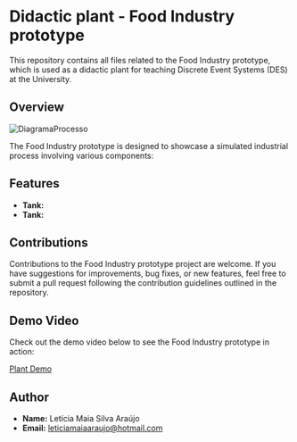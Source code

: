 # Didactic plant - Food Industry prototype

This repository contains all files related to the Food Industry prototype, which is used as a didactic plant for teaching Discrete Event Systems (DES) at the University.

## Overview

![DiagramaProcesso](https://github.com/user-attachments/assets/c0f4e49f-f655-417e-a9c4-25ce678d64ac)

The Food Industry prototype is designed to showcase a simulated industrial process involving various components:

## Features
- **Tank:** 
- **Tank:**

## Contributions
Contributions to the Food Industry prototype project are welcome. If you have suggestions for improvements, bug fixes, or new features, feel free to submit a pull request following the contribution guidelines outlined in the repository.

## Demo Video
Check out the demo video below to see the Food Industry prototype in action:

[Plant Demo](https://www.youtube.com/watch?v=4ZmwFEM_V7I)

## Author
- **Name:** Letícia Maia Silva Araújo
- **Email:** leticiamaiaaraujo@hotmail.com
